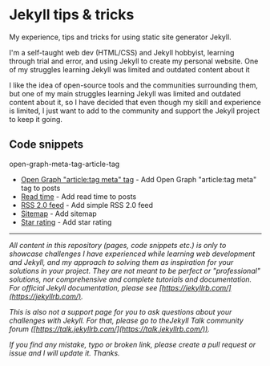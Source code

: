 # Jekyll tips & tricks

My experience, tips and tricks for using static site generator Jekyll.

I'm a self-taught web dev (HTML/CSS) and Jekyll hobbyist, learning through trial and error, and using Jekyll to create my personal website. One of my struggles learning Jekyll was limited and outdated content about it

I like the idea of open-source tools and the communities surrounding them, but one of my main struggles learning Jekyll was limited and outdated content about it, so I have decided that even though my skill and experience is limited, I just want to add to the community and support the Jekyll project to keep it going.

## Code snippets

open-graph-meta-tag-article-tag

- [Open Graph "article:tag meta" tag](https://github.com/mareklexuan/jekyll-tips-tricks/blob/main/code-snippets/open-graph-meta-tag-article-tag.md) - Add Open Graph "article:tag meta" tag to posts
- [Read time](https://github.com/mareklexuan/jekyll-tips-tricks/blob/main/code-snippets/read-time.md) - Add read time to posts
- [RSS 2.0 feed](https://github.com/mareklexuan/jekyll-tips-tricks/blob/main/code-snippets/rss-2.0-feed.md) - Add simple RSS 2.0 feed
- [Sitemap](https://github.com/mareklexuan/jekyll-tips-tricks/blob/main/code-snippets/sitemap.md) - Add sitemap
- [Star rating](https://github.com/mareklexuan/jekyll-tips-tricks/blob/main/code-snippets/star-rating.md) - Add star rating

---

_All content in this repository (pages, code snippets etc.) is only to showcase challenges I have experienced while learning web development and Jekyll, and my approach to solving them as inspiration for your solutions in your project. They are not meant to be perfect or "professional" solutions, nor comprehensive and complete tutorials and documentation. For official Jekyll documentation, please see [https://jekyllrb.com/](https://jekyllrb.com/)._

_This is also not a support page for you to ask questions about your challenges with Jekyll. For that, please go to theJekyll Talk community forum ([https://talk.jekyllrb.com/](https://talk.jekyllrb.com/))._

_If you find any mistake, typo or broken link, please create a pull request or issue and I will update it. Thanks._
